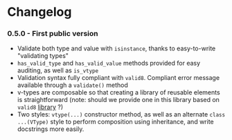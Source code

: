 # Changelog

### 0.5.0 - First public version

 * Validate both type and value with `isinstance`, thanks to easy-to-write "validating types"
 * `has_valid_type` and `has_valid_value` methods provided for easy auditing, as well as `is_vtype`
 * Validation syntax fully compliant with `valid8`. Compliant error message available through a `validate()` method
 * v-types are composable so that creating a library of reusable elements is straightforward (note: should we provide one in this library based on `valid8` [library](https://smarie.github.io/python-valid8/validation_funcs/b_base_validation_lib/) ?)  
 * Two styles: `vtype(...)` constructor method, as well as an alternate `class ...(VType)` style to perform composition using inheritance, and write docstrings more easily.
